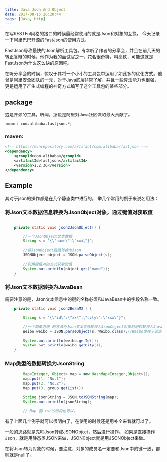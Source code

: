 ```yaml
---
title: Java Json And Object
date: 2017-08-15 20:20:44
tags: [Java, Http]
---
```


在写RESTFul风格的接口的时候最经常使用的就是Json和对象的互换。
今天记录一下阿里巴巴开源的FastJson的使用方式。

FastJson号称最快的Json解析工具包。有幸听了作者的分享会，并且在前几天的转正答辩的时候，他作为我的面试官之一。花名很奇特，叫高铁，可能这就是FastJson为什么这么快的原因吧。

在听分享会的时候，惊叹于其将一个小小的工具包中运用了如此多的优化方式。他曾是阿里安全团队的一元，对于Java底层非常了解，并且一些算法能力也很强，更是运用了产生式编程的神奇方式编写了这个工具包的某些部分。

## package

这是开源的工具，听闻，据说是阿里对Java社区做的最大贡献了。

`import com.alibaba.fastjson.*;`

### maven:

```xml
<!-- https://mvnrepository.com/artifact/com.alibaba/fastjson -->
<dependency>
    <groupId>com.alibaba</groupId>
    <artifactId>fastjson</artifactId>
    <version>1.2.36</version>
</dependency>

```

## Example

其对于json的操作都是在几个静态类中进行的。
举几个常用的例子来说名用法：

### 将Json文本数据信息转换为JsonObject对象，通过键值对获取值

```java

    private static void json2JsonObject() {  
        
        //一个JsonObject文本数据  
        String s = "{\"name\":\"xxx\"}";  
        
        //将JsonObject数据转换为Json  
        JSONObject object = JSON.parseObject(s);  
        
        //利用键值对的方式获取到值  
        System.out.println(object.get("name"));  
    }  

```

###  将Json文本数据转换为JavaBean

需要注意的是，Json文本信息中的键的名称必须和JavaBean中的字段名称一致。

```java
    private static void json2BeanM2() {  

        String s = "{\"id\":\"xx\",\"city\":\"xxx\"}";  
        
        //一个简单方便 的方法将Json文本信息转换为JsonObject对象的同时转换为JavaBean对象！  
        Weibo weibo = JSON.parseObject(s, Weibo.class);//Weibo类在下边定义  
        
        System.out.println(weibo.getId());  
        System.out.println(weibo.getCity());  
    }  

```


### Map类型的数据转换为JsonString

```java
        Map<Integer, Object> map = new HashMap<Integer,Object>();  
        map.put(1, "No.1");  
        map.put(2, "No.2");  
        map.put(3, group.getList());  
          
        String jsonString = JSON.toJSONString(map);  
        System.out.println(jsonString);

        // Map 套List的结构也可以。
```

有了上面几个例子就可以很明白了，在使用的时候还是用补全来看就可以了。

一般的思路就是先吧Json转成JSONObject，然后进行操作。
如果是直接操作Json，就是用静态类JSON来做，JSONObject就是用JSONObject来做。

在将Json转为对象的时候，要注意，对象的成员名一定要和Json中的键一致，都则就是null了。
